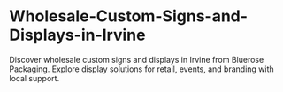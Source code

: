 # Wholesale-Custom-Signs-and-Displays-in-Irvine
Discover wholesale custom signs and displays in Irvine from Bluerose Packaging. Explore display solutions for retail, events, and branding with local support.
